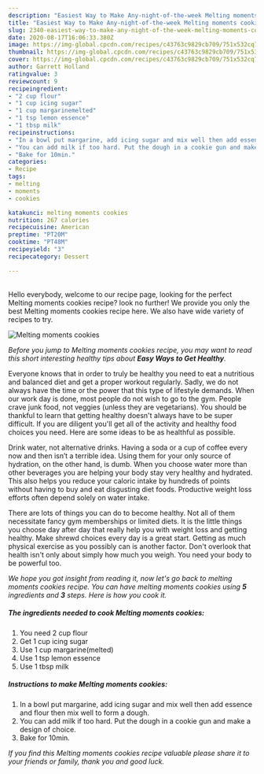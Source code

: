 ```yaml
---
description: "Easiest Way to Make Any-night-of-the-week Melting moments cookies"
title: "Easiest Way to Make Any-night-of-the-week Melting moments cookies"
slug: 2340-easiest-way-to-make-any-night-of-the-week-melting-moments-cookies
date: 2020-08-17T16:06:33.380Z
image: https://img-global.cpcdn.com/recipes/c43763c9829cb709/751x532cq70/melting-moments-cookies-recipe-main-photo.jpg
thumbnail: https://img-global.cpcdn.com/recipes/c43763c9829cb709/751x532cq70/melting-moments-cookies-recipe-main-photo.jpg
cover: https://img-global.cpcdn.com/recipes/c43763c9829cb709/751x532cq70/melting-moments-cookies-recipe-main-photo.jpg
author: Garrett Holland
ratingvalue: 3
reviewcount: 9
recipeingredient:
- "2 cup flour"
- "1 cup icing sugar"
- "1 cup margarinemelted"
- "1 tsp lemon essence"
- "1 tbsp milk"
recipeinstructions:
- "In a bowl put margarine, add icing sugar and mix well then add essence and flour then mix well to form a dough."
- "You can add milk if too hard. Put the dough in a cookie gun and make a design of choice."
- "Bake for 10min."
categories:
- Recipe
tags:
- melting
- moments
- cookies

katakunci: melting moments cookies 
nutrition: 267 calories
recipecuisine: American
preptime: "PT20M"
cooktime: "PT48M"
recipeyield: "3"
recipecategory: Dessert

---
```

<br>
Hello everybody, welcome to our recipe page, looking for the perfect Melting moments cookies recipe? look no further! We provide you only the best Melting moments cookies recipe here. We also have wide variety of recipes to try.
<br>


![Melting moments cookies](https://img-global.cpcdn.com/recipes/c43763c9829cb709/751x532cq70/melting-moments-cookies-recipe-main-photo.jpg)

<i>Before you jump to Melting moments cookies recipe, you may want to read this short interesting healthy tips about <strong>Easy Ways to Get Healthy</strong>.</i>

Everyone knows that in order to truly be healthy you need to eat a nutritious and balanced diet and get a proper workout regularly. Sadly, we do not always have the time or the power that this type of lifestyle demands. When our work day is done, most people do not wish to go to the gym. People crave junk food, not veggies (unless they are vegetarians). You should be thankful to learn that getting healthy doesn't always have to be super difficult. If you are diligent you'll get all of the activity and healthy food choices you need. Here are some ideas to be as healthful as possible.

Drink water, not alternative drinks. Having a soda or a cup of coffee every now and then isn’t a terrible idea. Using them for your only source of hydration, on the other hand, is dumb. When you choose water more than other beverages you are helping your body stay very healthy and hydrated. This also helps you reduce your caloric intake by hundreds of points without having to buy and eat disgusting diet foods. Productive weight loss efforts often depend solely on water intake.

There are lots of things you can do to become healthy. Not all of them necessitate fancy gym memberships or limited diets. It is the little things you choose day after day that really help you with weight loss and getting healthy. Make shrewd choices every day is a great start. Getting as much physical exercise as you possibly can is another factor. Don't overlook that health isn't only about simply how much you weigh. You need your body to be powerful too. 


<i>We hope you got insight from reading it, now let's go back to melting moments cookies recipe. You can have melting moments cookies using <strong>5</strong> ingredients and <strong>3</strong> steps. Here is how you cook it.
</i>

##### The ingredients needed to cook Melting moments cookies:

1. You need 2 cup flour
1. Get 1 cup icing sugar
1. Use 1 cup margarine(melted)
1. Use 1 tsp lemon essence
1. Use 1 tbsp milk


##### Instructions to make Melting moments cookies:

1. In a bowl put margarine, add icing sugar and mix well then add essence and flour then mix well to form a dough.
1. You can add milk if too hard. Put the dough in a cookie gun and make a design of choice.
1. Bake for 10min.


<i>If you find this Melting moments cookies recipe valuable please share it to your friends or family, thank you and good luck.</i>
